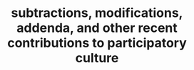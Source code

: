 ---
ee_id: '198'
site: '1'
type: '5'
title: subtractions, modifications, addenda, and other recent contributions to participatory
  culture
url: subtractions-modifications-addenda-and-other-recent-contributions-to-partic
year: '2006'
venue: Team Gallery
state_country: New York
pitch: "<p>​Show that wz about re-using content / techniques. </p>"
ps:
imgs: Team-NewYork-2006-09-install-1-database.jpg,Team-NewYork-2006-09-install-2-database.jpg,Team-NewYork-2006-09-install-3-database.jpg
things: "[156] 2006-011 Untitled After Lucier - 2006-011-untitled-after-lucier,[33]
  2006-004 Colors - 2006-004-colors,[157] 2006-002 Untitled Translation Exercise -
  2006-002-untitled-translation-exercise,[31] 2006-003 The Bruce Springsteen Born
  to Run Glockenspiel Addendum (ViNew Yorkl) - 2006-003-the-bruce-springsteen-born-to-run-glockenspiel-addendum,[32]
  2006-001 Sweet 16 - sweet16"
layout: shows
---